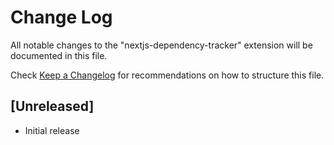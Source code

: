 # Change Log

All notable changes to the "nextjs-dependency-tracker" extension will be documented in this file.

Check [Keep a Changelog](http://keepachangelog.com/) for recommendations on how to structure this file.

## [Unreleased]

- Initial release